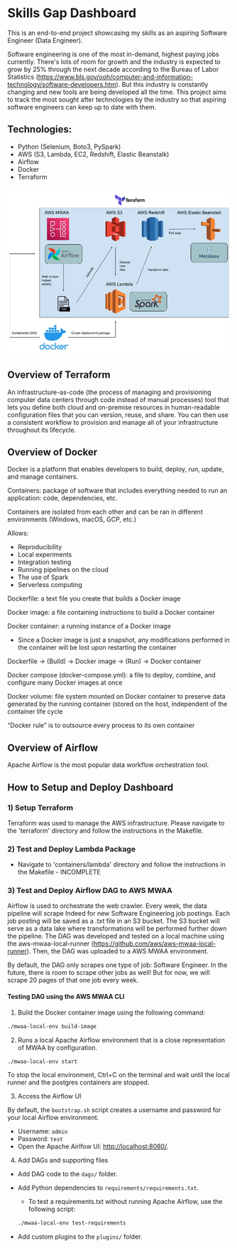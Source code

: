 # Skills Gap Dashboard

This is an end-to-end project showcasing my skills as an aspiring Software Engineer (Data Engineer).  

Software engineering is one of the most in-demand, highest paying jobs currently. There's lots of room for growth and the industry is expected to grow by 25% through the next decade according to the Bureau of Labor Statistics (https://www.bls.gov/ooh/computer-and-information-technology/software-developers.htm). But this industry is constantly changing and new tools are being developed all the time. This project aims to track the most sought after technologies by the industry so that aspiring software engineers can keep up to date with them.  

## Technologies:

* Python (Selenium, Boto3, PySpark)
* AWS (S3, Lambda, EC2, Redshift, Elastic Beanstalk)
* Airflow
* Docker
* Terraform

![My_Image](diagram.jpg)

## Overview of Terraform

An infrastructure-as-code (the process of managing and provisioning computer data centers through code instead of manual processes) tool that lets you define both cloud and on-premise resources in human-readable configuration files that you can version, reuse, and share. You can then use a consistent workflow to provision and manage all of your infrastructure throughout its lifecycle.

## Overview of Docker

Docker is a platform that enables developers to build, deploy, run, update, and manage containers.  

Containers: package of software that includes everything needed to run an application: code, dependencies, etc.  

Containers are isolated from each other and can be ran in different environments (Windows, macOS, GCP, etc.)  

Allows:
* Reproducibility 
* Local experiments 
* Integration testing 
* Running pipelines on the cloud 
* The use of Spark 
* Serverless computing 

Dockerfile: a text file you create that builds a Docker image  

Docker image: a file containing instructions to build a Docker container  

Docker container: a running instance of a Docker image
* Since a Docker image is just a snapshot, any modifications performed in the container will be lost upon restarting the container  

Dockerfile -> (Build) -> Docker image -> (Run) -> Docker container  

Docker compose (docker-compose.yml): a file to deploy, combine, and configure many Docker images at once  

Docker volume: file system mounted on Docker container to preserve data generated by the running container (stored on the host, independent of the container life cycle  

“Docker rule” is to outsource every process to its own container  

## Overview of Airflow

Apache Airflow is the most popular data workflow orchestration tool.   

## How to Setup and Deploy Dashboard

### 1) Setup Terraform

Terraform was used to manage the AWS infrastructure. Please navigate to the 'terraform' directory and follow the instructions in the Makefile.  

### 2) Test and Deploy Lambda Package
* Navigate to 'containers/lambda' directory and follow the instructions in the Makefile - INCOMPLETE

### 3) Test and Deploy Airflow DAG to AWS MWAA

Airflow is used to orchestrate the web crawler. Every week, the data pipeline will scrape Indeed for new Software Engineering job postings. Each job posting will be saved as a .txt file in an S3 bucket. The S3 bucket will serve as a data lake where transformations will be performed further down the pipeline. The DAG was developed and tested on a local machine using the aws-mwaa-local-runner (https://github.com/aws/aws-mwaa-local-runner). Then, the DAG was uploaded to a AWS MWAA environment.

By default, the DAG only scrapes one type of job: Software Engineer. In the future, there is room to scrape other jobs as well! But for now, we will scrape 20 pages of that one job every week.  

#### Testing DAG using the AWS MWAA CLI

1. Build the Docker container image using the following command:
```bash
./mwaa-local-env build-image
```

2. Runs a local Apache Airflow environment that is a close representation of MWAA by configuration.

```bash
./mwaa-local-env start
```

To stop the local environment, Ctrl+C on the terminal and wait until the local runner and the postgres containers are stopped.

3. Access the Airflow UI

By default, the `bootstrap.sh` script creates a username and password for your local Airflow environment.

- Username: `admin`
- Password: `test`
- Open the Apache Airlfow UI: <http://localhost:8080/>.

4. Add DAGs and supporting files

- Add DAG code to the `dags/` folder.
- Add Python dependencies to `requirements/requirements.txt`.
    * To test a requirements.txt without running Apache Airflow, use the following script:

    ```bash
    ./mwaa-local-env test-requirements
    ```
- Add custom plugins to the `plugins/` folder.
